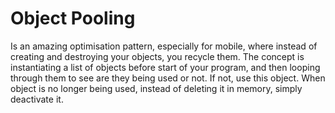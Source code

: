 # Object Pooling
Is an amazing optimisation pattern, especially for mobile, where instead of creating and destroying your objects, you recycle them. The concept is instantiating a list of objects before start of your program, and then looping through them to see are they being used or not. If not, use this object. When object is no longer being used, instead of deleting it in memory, simply deactivate it.